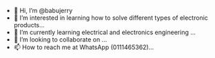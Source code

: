 - 👋 Hi, I’m @babujerry
- 👀 I’m interested in learning how to solve different types of electronic products...
- 🌱 I’m currently learning electrical and electronics engineering ...
- 💞️ I’m looking to collaborate on ...
- 📫 How to reach me at WhatsApp (0111465362)...

<!---
babujerry/babujerry is a ✨ special ✨ repository because its `README.md` (this file) appears on your GitHub profile.
You can click the Preview link to take a look at your changes.
--->
